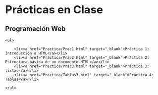 <!DOCTYPE html lang="es">
<head>
    <meta charset="UTF-8">
    <meta name="author" content="Enrique Villada">
    <meta name="viewport" content="width=device-width, initial-scale=1.0">
    <title>Prácticas en Clase</title>
</head>
<body>
    <h1 style="font-size: 2.5em; font-weight: bold;">Prácticas en Clase</h1>
    <h2>Programación Web</h2>
    
    <ul>
        
        <li><a href="Practica/Prac1.html" target="_blank">Práctica 1: Introducción a HTML</a></li>
        <li><a href="Practica/Prac2.html" target="_blank">Práctica 2: Estructura básica de un documento HTML</a></li>
        <li><a href="Practica/Prac3.html" target="_blank">Práctica 3: listas</a></li>
        <li><a href="Practica/Tablas3.html" target="_blank">Práctica 4: Tablas</a></li>
        
    </ul>
</body>
</html>
